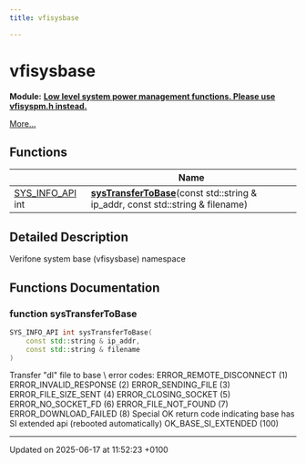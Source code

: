 ```yaml
---
title: vfisysbase

---
```


# vfisysbase

**Module:** **[Low level system power management functions. Please use vfisyspm.h instead.](group__syspm.md)**

 [More...](#detailed-description)

## Functions

|                | Name           |
| -------------- | -------------- |
| [SYS_INFO_API](dllspec_8h.md#define-sys-info-api) int | **[sysTransferToBase](namespacevfisysbase.md#function-systransfertobase)**(const std::string & ip_addr, const std::string & filename) |

## Detailed Description


Verifone system base (vfisysbase) namespace 


## Functions Documentation

### function sysTransferToBase

```cpp
SYS_INFO_API int sysTransferToBase(
    const std::string & ip_addr,
    const std::string & filename
)
```


Transfer "dl" file to base \ error codes: ERROR_REMOTE_DISCONNECT (1) ERROR_INVALID_RESPONSE (2) ERROR_SENDING_FILE (3) ERROR_FILE_SIZE_SENT (4) ERROR_CLOSING_SOCKET (5) ERROR_NO_SOCKET_FD (6) ERROR_FILE_NOT_FOUND (7) ERROR_DOWNLOAD_FAILED (8) Special OK return code indicating base has SI extended api (rebooted automatically) OK_BASE_SI_EXTENDED (100) 






-------------------------------

Updated on 2025-06-17 at 11:52:23 +0100